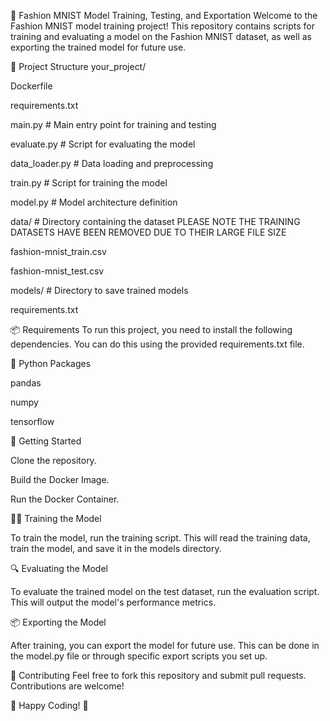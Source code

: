🧵 Fashion MNIST Model Training, Testing, and Exportation
Welcome to the Fashion MNIST model training project! This repository contains scripts for training and evaluating a model on the Fashion MNIST dataset, as well as exporting the trained model for future use.

📂 Project Structure
your_project/

Dockerfile

requirements.txt

main.py # Main entry point for training and testing

evaluate.py # Script for evaluating the model

data_loader.py # Data loading and preprocessing

train.py # Script for training the model

model.py # Model architecture definition

data/ # Directory containing the dataset PLEASE NOTE THE TRAINING DATASETS HAVE BEEN REMOVED DUE TO THEIR LARGE FILE SIZE
  
  fashion-mnist_train.csv
  
  fashion-mnist_test.csv

models/ # Directory to save trained models
  
  requirements.txt

📦 Requirements
To run this project, you need to install the following dependencies. You can do this using the provided requirements.txt file.


🐍 Python Packages

pandas

numpy

tensorflow


🚀 Getting Started

Clone the repository.

Build the Docker Image.

Run the Docker Container.


🏋️‍♂️ Training the Model

To train the model, run the training script. This will read the training data, train the model, and save it in the models directory.


🔍 Evaluating the Model

To evaluate the trained model on the test dataset, run the evaluation script. This will output the model's performance metrics.


📦 Exporting the Model

After training, you can export the model for future use. This can be done in the model.py file or through specific export scripts you set up.

🎉 Contributing
Feel free to fork this repository and submit pull requests. Contributions are welcome!

🎉 Happy Coding! 🎉
